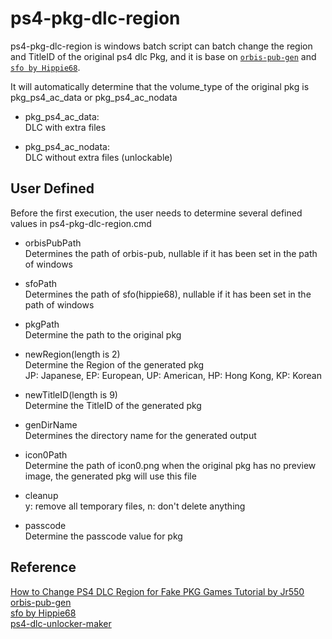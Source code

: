 ﻿# ps4-pkg-dlc-region

ps4-pkg-dlc-region is windows batch script can batch change the region and TitleID of the original ps4 dlc Pkg, and it is base on [`orbis-pub-gen`](https://www.psxhax.com/threads/free-ps2-pub-gen-fake-pkg-tools-ps2-fake-pkg-generator-for-ps4.3594/) and [`sfo by Hippie68`](https://www.psxhax.com/threads/ps4-sfo-program-to-automate-build-param-sfo-files-by-hippie68.11507/).  

It will automatically determine that the volume_type of the original pkg is pkg_ps4_ac_data or pkg_ps4_ac_nodata  

- pkg_ps4_ac_data:  
DLC with extra files  

- pkg_ps4_ac_nodata:  
DLC without extra files (unlockable)  

## User Defined

Before the first execution, the user needs to determine several defined values in ps4-pkg-dlc-region.cmd  

- orbisPubPath  
Determines the path of orbis-pub, nullable if it has been set in the path of windows  

- sfoPath  
Determines the path of sfo(hippie68), nullable if it has been set in the path of windows  

- pkgPath  
Determine the path to the original pkg  

- newRegion(length is 2)  
Determine the Region of the generated pkg  
JP: Japanese, EP: European, UP: American, HP: Hong Kong, KP: Korean  

- newTitleID(length is 9)  
Determine the TitleID of the generated pkg  

- genDirName  
Determines the directory name for the generated output  

- icon0Path  
Determine the path of icon0.png when the original pkg has no preview image, the generated pkg will use this file  

- cleanup  
y: remove all temporary files, n: don't delete anything  

- passcode  
Determine the passcode value for pkg  


## Reference

[How to Change PS4 DLC Region for Fake PKG Games Tutorial by Jr550](https://www.psxhax.com/threads/how-to-change-ps4-dlc-region-for-fake-pkg-games-tutorial-by-jr550.6038/)  
[orbis-pub-gen](https://www.psxhax.com/threads/free-ps2-pub-gen-fake-pkg-tools-ps2-fake-pkg-generator-for-ps4.3594/)  
[sfo by Hippie68](https://www.psxhax.com/threads/ps4-sfo-program-to-automate-build-param-sfo-files-by-hippie68.11507/)  
[ps4-dlc-unlocker-maker](https://github.com/K4PS3/ps4-dlc-unlocker-maker)  

